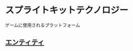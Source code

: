 # スプライトキットテクノロジー

ゲームに使用されるプラットフォーム

## [エンティティ](https://github.com/ghsumiyasu/Swift/blob/main/README-SpriteKit-Entity-jp.md)